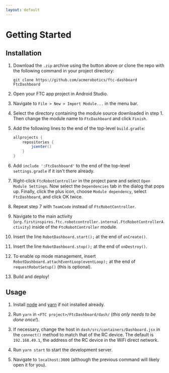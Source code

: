 ```yaml
---
layout: default
---
```


# Getting Started

## Installation

1. Download the `.zip` archive using the button above or clone the repo with the following command in your project directory:

    ```git clone https://github.com/acmerobotics/ftc-dashboard FtcDashboard```

2. Open your FTC app project in Android Studio.

3. Navigate to `File > New > Import Module...` in the menu bar.

4. Select the directory containing the module source downloaded in step 1. Then change the module name to `FtcDashboard` and click `Finish`.

5. Add the following lines to the end of the top-level `build.gradle`:

    ```groovy
    allprojects {
        repositories {
            jcenter()
        }
    }
    ```

6. Add `include ':FtcDashboard'` to the end of the top-level `settings.gradle` if it isn't there already.

7. Right-click `FtcRobotController` in the project pane and select `Open Module Settings`. Now select the `Dependencies` tab in the dialog that pops up. Finally, click the plus icon, choose `Module dependency`, select `FtcDashboard`, and click OK twice.

8. Repeat step 7 with `TeamCode` instead of `FtcRobotController`.

9. Navigate to the main activity (`org.firstinspires.ftc.robotcontroller.internal.FtcRobotControllerActivity`) inside of the `FtcRobotController` module.

10. Insert the line `RobotDashboard.start();` at the end of `onCreate()`.

11. Insert the line `RobotDashboard.stop();` at the end of `onDestroy()`.

12. To enable op mode management, insert `RobotDashboard.attachEventLoop(eventLoop);` at the end of `requestRobotSetup()` (this is optional).

13. Build and deploy!

## Usage

1. Install [node](https://nodejs.org/en/download/) and [yarn](https://yarnpkg.com/en/docs/install) if not installed already.

2. Run `yarn` in `<FTC project>/FtcDashboard/dash/` (_this only needs to be done once!_).

3. If necessary, change the host in `dash/src/containers/Dashboard.jsx` in the `connect()` method to match that of the RC device. The default is `192.168.49.1`, the address of the RC device in the WiFi direct network.

4. Run `yarn start` to start the development server.

5. Navigate to `localhost:3000` (although the previous command will likely open it for you).